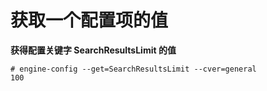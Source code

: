 # 获取一个配置项的值

**获得配置关键字 SearchResultsLimit 的值**

   ```
   # engine-config --get=SearchResultsLimit --cver=general
   100
   ```


